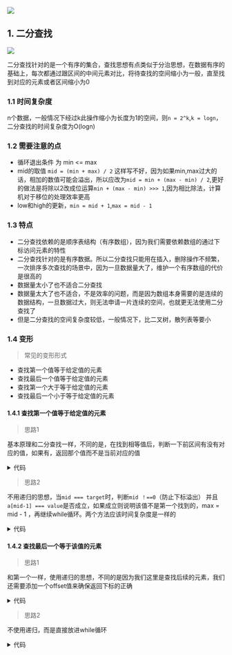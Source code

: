 ![](https://static001.geekbang.org/resource/image/ca/df/ca9c8119a7532fc8a7b249af019bf3df.jpg)

## 1. 二分查找

![](https://static001.geekbang.org/resource/image/8b/29/8bce81259abf0e9a06f115e22586b829.jpg)

二分查找针对的是一个有序的集合，查找思想有点类似于分治思想，在数据有序的基础上，每次都通过跟区间的中间元素对比，将待查找的空间缩小为一般，直至找到对应的元素或者区间缩小为0

### 1.1 时间复杂度

n个数据，一般情况下经过k此操作缩小为长度为1的空间，则`n = 2^k`,`k = logn`，二分查找的时间复杂度为O(logn)

### 1.2 需要注意的点

* 循环退出条件 为 min <= max
* mid的取值 `mid = (min + max) / 2` 这样写不好，因为如果min,max过大的话，相加的数值可能会溢出，所以应改为`mid = min + (max - min) / 2`,更好的做法是将除以2改成位运算`min + (max - min) >>> 1`,因为相比除法，计算机对于移位的处理效率更高
* low和high的更新，`min = mid + 1`,`max = mid - 1`

### 1.3 特点

* 二分查找依赖的是顺序表结构（有序数组），因为我们需要依赖数组的通过下标访问元素的特性
* 二分查找针对的是有序数据。所以二分查找只能用在插入，删除操作不频繁，一次排序多次查找的场景中，因为一旦数据量大了，维护一个有序数组的代价是很高的
* 数据量太小了也不适合二分查找
* 数据量太大了也不适合，不是效率的问题，而是因为数组本身需要的是连续的数据结构，一旦数据过大，则无法申请一片连续的空间，也就更无法使用二分查找了
* 但是二分查找的空间复杂度较低，一般情况下，比二叉树，散列表等要小


### 1.4 变形

> 常见的变形形式

* 查找第一个值等于给定值的元素
* 查找最后一个值等于给定值的元素
* 查找第一个大于等于给定值的元素
* 查找最后一个小于等于给定值的元素

#### 1.4.1  查找第一个值等于给定值的元素

> 思路1

基本原理和二分查找一样，不同的是，在找到相等值后，判断一下前区间有没有对应的值，如果有，返回那个值而不是当前对应的值

<details>
<summary>代码</summary>

```
const binarySearchFirstEqual = (value, a) => {
	let [min, max] = [0, a.length - 1]

	while (min <= max) {
		let mid = Math.floor(min + (max - min) / 2)
		if (a[mid] === value) {
			let res = binarySearchFirstEqual(value, a.slice(0, mid))
			if (typeof res === "undefined") {
				return mid
			} else {
				return res
			}
		} else if (a[mid] < value) {
			min = mid + 1
		} else {
			max = mid - 1
		}
	}
	return undefined
}
```

</details>



> 思路2

不用递归的思想，当`mid === target`时，判断`mid ！==0`（防止下标溢出） 并且`a[mid-1] === value`是否成立，如果成立则说明该值不是第一个找到的，max = mid - 1 ，再继续while循环。两个方法应该时间复杂度是一样的

<details>
<summary>代码</summary>

```
const binarySearchFirstEqual = (value, a) => {
	let [min, max] = [0, a.length - 1]

	while (min <= max) {
		let mid = Math.floor(min + (max - min) / 2)
		if (a[mid] === value) {
			if (mid === 0 || a[mid - 1] !== value) {
				return mid
			} else {
				max = mid - 1
			}
		} else if (a[mid] < value) {
			min = mid + 1
		} else {
			max = mid - 1
		}
	}
	return undefined
}
```

</details>



#### 1.4.2 查找最后一个等于该值的元素

> 思路1 

和第一个一样，使用递归的思想，不同的是因为我们这里是查找后续的元素，我们还需要添加一个offset值来确保返回下标的正确

<details>
<summary>代码</summary>

```
const binarySearchLastEqual = (value, a, offset = 0) => {
	let [min, max] = [0, a.length - 1]

	while (min <= max) {
		let mid = Math.floor(min + (max - min) / 2)
		if (a[mid] === value) {
			let res = binarySearchLastEqual(
				value,
				a.slice(mid + 1, max + 1),
				offset + mid + 1
			)
			if (typeof res === "undefined") {
				return mid + offset
			} else {
				return res
			}
		} else if (a[mid] < value) {
			min = mid + 1
		} else {
			max = mid - 1
		}
	}
	return undefined
}
```

</details>


> 思路2

不使用递归，而是直接放进while循环

<details>
<summary>代码</summary>

```
const binarySearchLastEqual = (value, a) => {
	let [min, max] = [0, a.length - 1]

	while (min <= max) {
		let mid = Math.floor(min + (max - min) / 2)
		if (a[mid] === value) {
			if (mid === a.length - 1 || a[mid + 1] !== value) {
				return mid
			} else {
				min = mid + 1
			}
		} else if (a[mid] < value) {
			min = mid + 1
		} else {
			max = mid - 1
		}
	}
	return undefined
}
```

</details>

